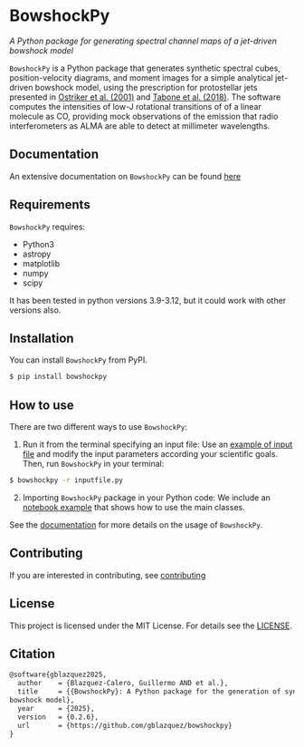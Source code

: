 # BowshockPy

*A Python package for generating spectral channel maps of a jet-driven bowshock model*

``BowshockPy`` is a Python package that generates synthetic spectral cubes, position-velocity diagrams, and moment images for a simple analytical jet-driven bowshock model, using the prescription for protostellar jets presented in [Ostriker et al. (2001)](https://ui.adsabs.harvard.edu/abs/2001ApJ...557..443O/abstract) and [Tabone et al. (2018)](https://ui.adsabs.harvard.edu/abs/2018A%26A...614A.119T/abstract). The software computes the intensities of low-J rotational transitions of of a linear molecule as CO, providing mock observations of the emission that radio interferometers as ALMA are able to detect at millimeter wavelengths.


<!--
 computes spectral channel maps of jet-driven bowshock model. The bowshock shell morphology and kinematics are determined from the momentum conservation in the interaction of jet material ejected sideways by an internal working surface and the ambient medium (or a surrounding disk wind moving in the jet axis direction). Well mixing between the jet and ambient material are assumed.
-->

## Documentation

An extensive documentation on ``BowshockPy`` can be found [here](https://bowshockpy.readthedocs.io/en/latest/)


## Requirements
``BowshockPy`` requires:

* Python3 
* astropy
* matplotlib
* numpy
* scipy 

It has been tested in python versions 3.9-3.12, but it could work with other versions also.


## Installation

You can install ``BowshockPy`` from PyPI. 

```bash
$ pip install bowshockpy 
```

## How to use

There are two different ways to use ``BowshockPy``:

1. Run it from the terminal specifying an input file: Use an [example of input file](https://github.com/gblazquez/bowshockpy/tree/main/examples) and modify the input parameters according your scientific goals. Then, run ``BowshockPy`` in your terminal:

  ```bash
  $ bowshockpy -r inputfile.py 
  ```

2. Importing ``BowshockPy`` package in your Python code: We include an [notebook example](https://github.com/gblazquez/bowshockpy/tree/main/examples/example_notebook.ipynb) that shows how to use the main classes. 

See the [documentation](https://bowshockpy.readthedocs.io/en/latest/) for more details on the usage of ``BowshockPy``.

## Contributing

If you are interested in contributing, see [contributing](CONTRIBUTING.md)

## License

This project is licensed under the MIT License. For details see the [LICENSE](LICENSE).


## Citation

```tex
@software{gblazquez2025,
  author    = {Blazquez-Calero, Guillermo AND et al.},
  title     = {{BowshockPy}: A Python package for the generation of synthetic spectral channel maps of a jet-driven
bowshock model},
  year      = {2025},
  version   = {0.2.6},
  url       = {https://github.com/gblazquez/bowshockpy}
}
```
